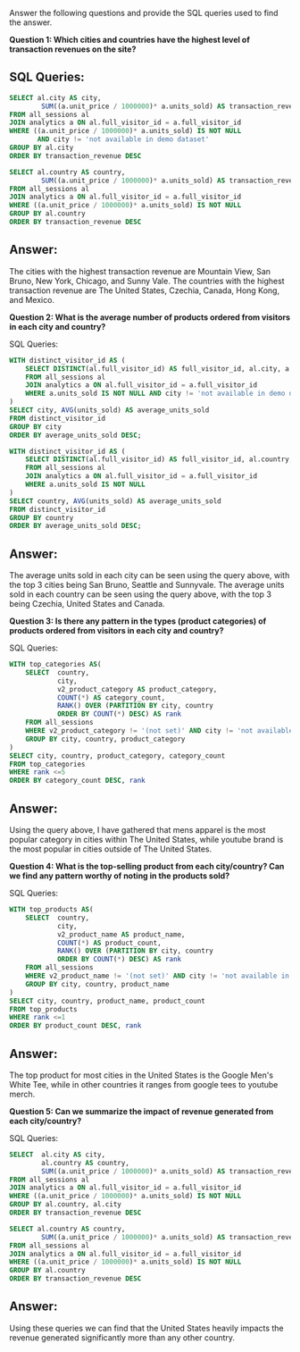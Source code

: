 Answer the following questions and provide the SQL queries used to find the answer.

    
**Question 1: Which cities and countries have the highest level of transaction revenues on the site?**


## SQL Queries:

```sql
SELECT al.city AS city, 
		SUM((a.unit_price / 1000000)* a.units_sold) AS transaction_revenue
FROM all_sessions al
JOIN analytics a ON al.full_visitor_id = a.full_visitor_id
WHERE ((a.unit_price / 1000000)* a.units_sold) IS NOT NULL 
	   AND city != 'not available in demo dataset'
GROUP BY al.city
ORDER BY transaction_revenue DESC
```
```sql
SELECT al.country AS country, 
		SUM((a.unit_price / 1000000)* a.units_sold) AS transaction_revenue
FROM all_sessions al
JOIN analytics a ON al.full_visitor_id = a.full_visitor_id
WHERE ((a.unit_price / 1000000)* a.units_sold) IS NOT NULL 
GROUP BY al.country
ORDER BY transaction_revenue DESC
```

##  Answer:
The cities with the highest transaction revenue are Mountain View, San Bruno, New York, Chicago, and Sunny Vale.
The countries with the highest transaction revenue are The United States, Czechia, Canada, Hong Kong, and Mexico.


**Question 2: What is the average number of products ordered from visitors in each city and country?**


SQL Queries:
```sql
WITH distinct_visitor_id AS (
	SELECT DISTINCT(al.full_visitor_id) AS full_visitor_id, al.city, a.units_sold AS units_sold
	FROM all_sessions al
	JOIN analytics a ON al.full_visitor_id = a.full_visitor_id
	WHERE a.units_sold IS NOT NULL AND city != 'not available in demo dataset'
)
SELECT city, AVG(units_sold) AS average_units_sold
FROM distinct_visitor_id
GROUP BY city
ORDER BY average_units_sold DESC;
```
```sql
WITH distinct_visitor_id AS (
	SELECT DISTINCT(al.full_visitor_id) AS full_visitor_id, al.country, a.units_sold AS units_sold
	FROM all_sessions al
	JOIN analytics a ON al.full_visitor_id = a.full_visitor_id
	WHERE a.units_sold IS NOT NULL
)
SELECT country, AVG(units_sold) AS average_units_sold
FROM distinct_visitor_id
GROUP BY country
ORDER BY average_units_sold DESC;
```


## Answer:
The average units sold in each city can be seen using the query above, with the top 3 cities being San Bruno, Seattle and Sunnyvale.
The average units sold in each country can be seen using the query above, with the top 3 being Czechia, United States and Canada.



**Question 3: Is there any pattern in the types (product categories) of products ordered from visitors in each city and country?**


SQL Queries:
```sql
WITH top_categories AS(
	SELECT 	country,
			city,
			v2_product_category AS product_category,
			COUNT(*) AS category_count,
			RANK() OVER (PARTITION BY city, country
			ORDER BY COUNT(*) DESC) AS rank
	FROM all_sessions
	WHERE v2_product_category != '(not set)' AND city != 'not available in demo dataset' 
	GROUP BY city, country, product_category
)
SELECT city, country, product_category, category_count
FROM top_categories
WHERE rank <=5 
ORDER BY category_count DESC, rank
```

## Answer:
Using the query above, I have gathered that mens apparel is the most popular category in cities within The United States, while youtube brand is the most popular in cities outside of The United States.




**Question 4: What is the top-selling product from each city/country? Can we find any pattern worthy of noting in the products sold?**


SQL Queries:
```sql
WITH top_products AS(
	SELECT 	country,
			city,
			v2_product_name AS product_name,
			COUNT(*) AS product_count,
			RANK() OVER (PARTITION BY city, country
			ORDER BY COUNT(*) DESC) AS rank
	FROM all_sessions
	WHERE v2_product_name != '(not set)' AND city != 'not available in demo dataset' 
	GROUP BY city, country, product_name
)
SELECT city, country, product_name, product_count
FROM top_products
WHERE rank <=1
ORDER BY product_count DESC, rank
```

## Answer:
The top product for most cities in the United States is the Google Men's White Tee, 
while in other countries it ranges from google tees to youtube merch.




**Question 5: Can we summarize the impact of revenue generated from each city/country?**

SQL Queries:

```sql
SELECT 	al.city AS city,
		al.country AS country, 
		SUM((a.unit_price / 1000000)* a.units_sold) AS transaction_revenue
FROM all_sessions al
JOIN analytics a ON al.full_visitor_id = a.full_visitor_id
WHERE ((a.unit_price / 1000000)* a.units_sold) IS NOT NULL 
GROUP BY al.country, al.city
ORDER BY transaction_revenue DESC
```
```sql
SELECT al.country AS country, 
		SUM((a.unit_price / 1000000)* a.units_sold) AS transaction_revenue
FROM all_sessions al
JOIN analytics a ON al.full_visitor_id = a.full_visitor_id
WHERE ((a.unit_price / 1000000)* a.units_sold) IS NOT NULL 
GROUP BY al.country
ORDER BY transaction_revenue DESC
```
## Answer: 
Using these queries we can find that the United States heavily impacts the revenue generated significantly
more than any other country. 







